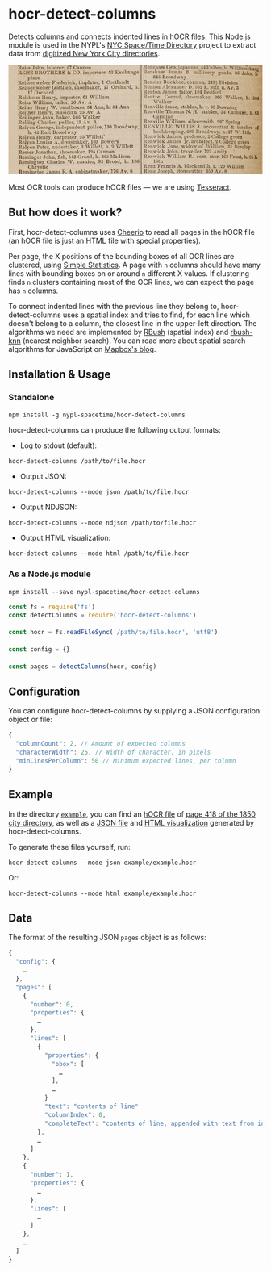 # hocr-detect-columns

Detects columns and connects indented lines in [hOCR files](https://en.wikipedia.org/wiki/HOCR). This Node.js module is used in the NYPL's [NYC Space/Time Directory](http://spacetime.nypl.org/) project to extract data from [digitized New York City directories](https://digitalcollections.nypl.org/search/index?utf8=%E2%9C%93&keywords=city+directory).

![hOCR column detection](hocr-detect-columns.gif)

Most OCR tools can produce hOCR files — we are using [Tesseract](https://github.com/tesseract-ocr/tesseract).

## But how does it work?

First, hocr-detect-columns uses [Cheerio](https://github.com/cheeriojs/cheerio) to read all pages in the hOCR file (an hOCR file is just an HTML file with special properties).

Per page, the X positions of the bounding boxes of all OCR lines are clustered, using [Simple Statistics](https://simplestatistics.org/). A page with `n` columns should have many lines with bounding boxes on or around `n` different X values. If clustering finds `n` clusters containing most of the OCR lines, we can expect the page has `n` columns.

To connect indented lines with the previous line they belong to, hocr-detect-columns uses a spatial index and tries to find, for each line which doesn't belong to a column, the closest line in the upper-left direction. The algorithms we need are implemented by [RBush](https://github.com/mourner/rbush) (spatial index) and [rbush-knn](https://github.com/mourner/rbush-knn) (nearest neighbor search). You can read more about spatial search algorithms for JavaScript on [Mapbox's blog](https://blog.mapbox.com/a-dive-into-spatial-search-algorithms-ebd0c5e39d2a).

## Installation & Usage

### Standalone

    npm install -g nypl-spacetime/hocr-detect-columns

hocr-detect-columns can produce the following output formats:

- Log to stdout (default):

```
hocr-detect-columns /path/to/file.hocr
```

- Output JSON:

```
hocr-detect-columns --mode json /path/to/file.hocr
```

- Output NDJSON:

```
hocr-detect-columns --mode ndjson /path/to/file.hocr
```

- Output HTML visualization:

```
hocr-detect-columns --mode html /path/to/file.hocr
```

### As a Node.js module

    npm install --save nypl-spacetime/hocr-detect-columns

```js
const fs = require('fs')
const detectColumns = require('hocr-detect-columns')

const hocr = fs.readFileSync('/path/to/file.hocr', 'utf8')

const config = {}

const pages = detectColumns(hocr, config)
```

## Configuration

You can configure hocr-detect-columns by supplying a JSON configuration object or file:

```js
{
  "columnCount": 2, // Amount of expected columns
  "characterWidth": 25, // Width of character, in pixels
  "minLinesPerColumn": 50 // Minimum expected lines, per column
}
```

## Example

In the directory [`example`](example), you can find an [hOCR file](example/example.hocr) of [page 418 of the 1850 city directory](https://digitalcollections.nypl.org/items/a2b222b0-5293-0134-5861-00505686a51c), as well as a [JSON file](example/example.json) and [HTML visualization](http://spacetime.nypl.org/hocr-detect-columns/example/example.html) generated by hocr-detect-columns.

To generate these files yourself, run:

    hocr-detect-columns --mode json example/example.hocr

Or:

    hocr-detect-columns --mode html example/example.hocr

## Data

The format of the resulting JSON `pages` object is as follows:

```js
{
  "config": {
    …
  },
  "pages": [
    {
      "number": 0,
      "properties": {
        …
      },
      "lines": [
        {
          "properties": {
            "bbox": [
              …
            ],
            …
          }
          "text": "contents of line"
          "columnIndex": 0,
          "completeText": "contents of line, appended with text from indented next lines"
        },
        …
      ]
    },
    {
      "number": 1,
      "properties": {
        …
      },
      "lines": [
        …
      ]
    },
    …
  ]
}
```
